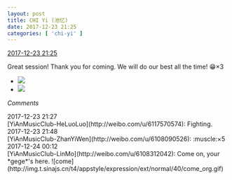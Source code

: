 ```yaml
---
layout: post
title: CHI Yi (池忆)
date: 2017-12-23 21:25
categories: [ 'chi-yi' ]
---
```


<div class="weibo-info">
  <a href="https://weibo.com/6117581836/FB1i5Aw4E">2017-12-23 21:25</a>
</div>

Great session! Thank you for coming. We will do our best all the time! :grin:×3

<!-- more -->

<ul class="weibo-pic-list-1">
  <li class="weibo-pic">
    <a href="https://wx3.sinaimg.cn/mw690/006G0KuMgy1fmr0rzm77lj31bf0qoqey.jpg"><img src="//wx3.sinaimg.cn/thumb150/006G0KuMgy1fmr0rzm77lj31bf0qoqey.jpg" /></a>
  </li>
  <li class="weibo-pic">
    <a href="https://wx1.sinaimg.cn/mw690/006G0KuMgy1fmr0ssxhe7j30qo1bfjzq.jpg"><img src="//wx1.sinaimg.cn/thumb150/006G0KuMgy1fmr0ssxhe7j30qo1bfjzq.jpg" /></a>
  </li>
</ul>

*Comments*

<div class="weibo-info">2017-12-23 21:27</div>
[YiAnMusicClub-HeLuoLuo](http://weibo.com/u/6117570574): Fighting.

<div class="weibo-info">2017-12-23 21:48</div>
[YiAnMusicClub-ZhanYiWen](http://weibo.com/u/6108090526): :muscle:×5

<div class="weibo-info">2017-12-24 00:12</div>
[YiAnMusicClub-LinMo](http://weibo.com/u/6108312042): Come on, your *gege*'s here. ![come](http://img.t.sinajs.cn/t4/appstyle/expression/ext/normal/40/come_org.gif)

